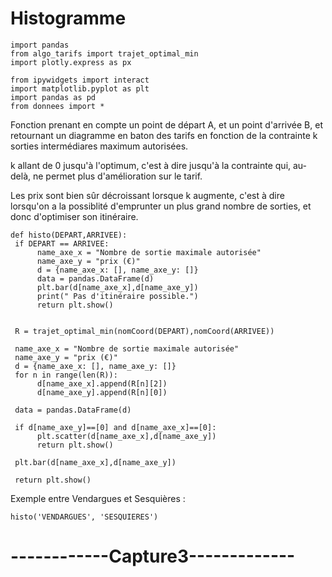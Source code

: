 # Histogramme

    import pandas
    from algo_tarifs import trajet_optimal_min
    import plotly.express as px

    from ipywidgets import interact
    import matplotlib.pyplot as plt
    import pandas as pd
    from donnees import *
    
Fonction prenant en compte un point de départ A, et un point d'arrivée B, et retournant un diagramme en baton des tarifs en fonction de la contrainte k sorties intermédiares maximum autorisées.

k allant de 0 jusqu'à l'optimum, c'est à dire jusqu'à la contrainte qui, au-delà, ne permet plus d'amélioration sur le tarif.

Les prix sont bien sûr décroissant lorsque k augmente, c'est à dire lorsqu'on a la possiblité d'emprunter un plus grand nombre de sorties, et donc d'optimiser son itinéraire.

    def histo(DEPART,ARRIVEE):
     if DEPART == ARRIVEE:
          name_axe_x = "Nombre de sortie maximale autorisée"
          name_axe_y = "prix (€)"
          d = {name_axe_x: [], name_axe_y: []}
          data = pandas.DataFrame(d)
          plt.bar(d[name_axe_x],d[name_axe_y])
          print(" Pas d'itinéraire possible.")
          return plt.show()


     R = trajet_optimal_min(nomCoord(DEPART),nomCoord(ARRIVEE))

     name_axe_x = "Nombre de sortie maximale autorisée"
     name_axe_y = "prix (€)"
     d = {name_axe_x: [], name_axe_y: []}
     for n in range(len(R)):
          d[name_axe_x].append(R[n][2])
          d[name_axe_y].append(R[n][0])

     data = pandas.DataFrame(d)

     if d[name_axe_y]==[0] and d[name_axe_x]==[0]:
          plt.scatter(d[name_axe_x],d[name_axe_y])
          return plt.show()

     plt.bar(d[name_axe_x],d[name_axe_y])

     return plt.show()

Exemple entre Vendargues et Sesquières :

    histo('VENDARGUES', 'SESQUIERES')

# ------------Capture3-------------




